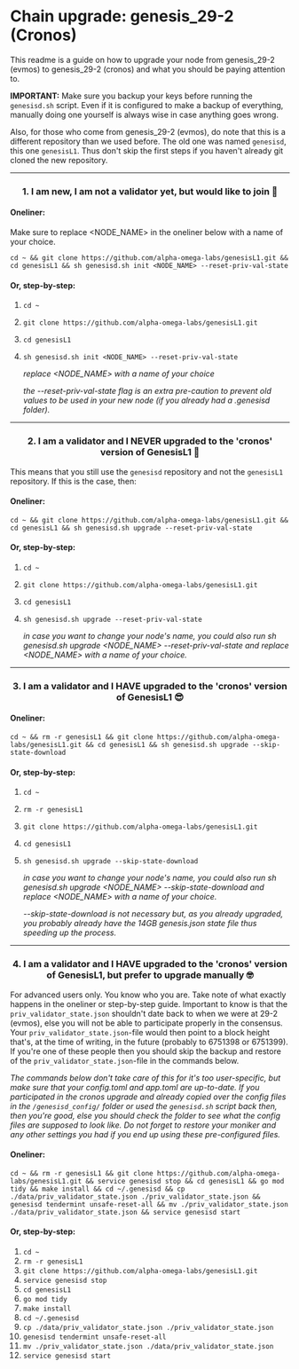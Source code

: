 # Chain upgrade: genesis_29-2 (Cronos)

This readme is a guide on how to upgrade your node from genesis_29-2 (evmos) to genesis_29-2 (cronos) and what you should be paying attention to.

**IMPORTANT:** Make sure you backup your keys before running the `genesisd.sh` script. Even if it is configured to make a backup of everything, manually doing one yourself is always wise in case anything goes wrong.

Also, for those who come from genesis_29-2 (evmos), do note that this is a different repository than we used before. The old one was named `genesisd`, this one `genesisL1`. Thus don't skip the first steps if you haven't already git cloned the new repository.

---

### <p align="center">1. I am new, I am not a validator yet, but would like to join 🎉</p>

#### Oneliner:

Make sure to replace <NODE_NAME> in the oneliner below with a name of your choice.

```
cd ~ && git clone https://github.com/alpha-omega-labs/genesisL1.git && cd genesisL1 && sh genesisd.sh init <NODE_NAME> --reset-priv-val-state
```

#### Or, step-by-step:

1. `cd ~`
2. `git clone https://github.com/alpha-omega-labs/genesisL1.git`
3. `cd genesisL1`
4. `sh genesisd.sh init <NODE_NAME> --reset-priv-val-state`

   _replace <NODE_NAME> with a name of your choice_

   _the --reset-priv-val-state flag is an extra pre-caution to prevent old values to be used in your new node (if you already had a .genesisd folder)._

---

### <p align="center">2. I am a validator and I NEVER upgraded to the 'cronos' version of GenesisL1 🥱</p>

This means that you still use the `genesisd` repository and not the `genesisL1` repository. If this is the case, then:

#### Oneliner:

```
cd ~ && git clone https://github.com/alpha-omega-labs/genesisL1.git && cd genesisL1 && sh genesisd.sh upgrade --reset-priv-val-state
```

#### Or, step-by-step:

1. `cd ~`
2. `git clone https://github.com/alpha-omega-labs/genesisL1.git`
3. `cd genesisL1`
4. `sh genesisd.sh upgrade --reset-priv-val-state`

   _in case you want to change your node's name, you could also run sh genesisd.sh upgrade <NODE_NAME> --reset-priv-val-state and replace <NODE_NAME> with a name of your choice._

---

### <p align="center">3. I am a validator and I HAVE upgraded to the 'cronos' version of GenesisL1 😎</p>

#### Oneliner:

```
cd ~ && rm -r genesisL1 && git clone https://github.com/alpha-omega-labs/genesisL1.git && cd genesisL1 && sh genesisd.sh upgrade --skip-state-download
```

#### Or, step-by-step:

1. `cd ~`
2. `rm -r genesisL1`
3. `git clone https://github.com/alpha-omega-labs/genesisL1.git`
4. `cd genesisL1`
5. `sh genesisd.sh upgrade --skip-state-download`

   _in case you want to change your node's name, you could also run sh genesisd.sh upgrade <NODE_NAME> --skip-state-download and replace <NODE_NAME> with a name of your choice._

   _--skip-state-download is not necessary but, as you already upgraded, you probably already have the 14GB genesis.json state file thus speeding up the process._

---

### <p align="center">4. I am a validator and I HAVE upgraded to the 'cronos' version of GenesisL1, but prefer to upgrade manually 🤓</p>

For advanced users only. You know who you are. Take note of what exactly happens in the oneliner or step-by-step guide. Important to know is that the `priv_validator_state.json` shouldn't date back to when we were at 29-2 (evmos), else you will not be able to participate properly in the consensus. Your `priv_validator_state.json`-file would then point to a block height that's, at the time of writing, in the future (probably to 6751398 or 6751399). If you're one of these people then you should skip the backup and restore of the `priv_validator_state.json`-file in the commands below.

_The commands below don't take care of this for it's too user-specific, but make sure that your config.toml and app.toml are up-to-date. If you participated in the cronos upgrade and already copied over the config files in the `/genesisd_config/` folder or used the `genesisd.sh` script back then, then you're good, else you should check the folder to see what the config files are supposed to look like. Do not forget to restore your moniker and any other settings you had if you end up using these pre-configured files._

#### Oneliner:

```
cd ~ && rm -r genesisL1 && git clone https://github.com/alpha-omega-labs/genesisL1.git && service genesisd stop && cd genesisL1 && go mod tidy && make install && cd ~/.genesisd && cp ./data/priv_validator_state.json ./priv_validator_state.json && genesisd tendermint unsafe-reset-all && mv ./priv_validator_state.json ./data/priv_validator_state.json && service genesisd start
```

#### Or, step-by-step:

1. `cd ~`
2. `rm -r genesisL1`
3. `git clone https://github.com/alpha-omega-labs/genesisL1.git`
4. `service genesisd stop`
5. `cd genesisL1`
6. `go mod tidy`
7. `make install`
8. `cd ~/.genesisd`
9. `cp ./data/priv_validator_state.json ./priv_validator_state.json`
10. `genesisd tendermint unsafe-reset-all`
12. `mv ./priv_validator_state.json ./data/priv_validator_state.json`
13. `service genesisd start`
